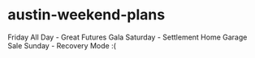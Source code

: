# austin-weekend-plans

Friday All Day - Great Futures Gala 
Saturday - Settlement Home Garage Sale 
Sunday - Recovery Mode :( 
